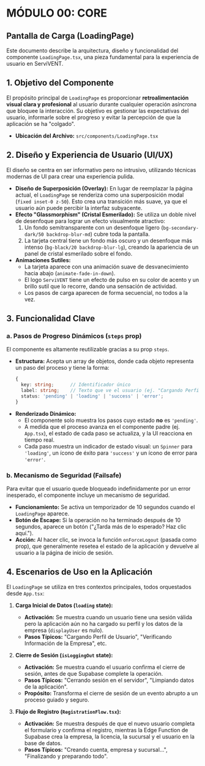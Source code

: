 # MÓDULO 00: CORE
## Pantalla de Carga (LoadingPage)

Este documento describe la arquitectura, diseño y funcionalidad del componente `LoadingPage.tsx`, una pieza fundamental para la experiencia de usuario en ServiVENT.

## 1. Objetivo del Componente

El propósito principal de `LoadingPage` es proporcionar **retroalimentación visual clara y profesional** al usuario durante cualquier operación asíncrona que bloquee la interacción. Su objetivo es gestionar las expectativas del usuario, informarle sobre el progreso y evitar la percepción de que la aplicación se ha "colgado".

-   **Ubicación del Archivo:** `src/components/LoadingPage.tsx`

## 2. Diseño y Experiencia de Usuario (UI/UX)

El diseño se centra en ser informativo pero no intrusivo, utilizando técnicas modernas de UI para crear una experiencia pulida.

-   **Diseño de Superposición (Overlay):** En lugar de reemplazar la página actual, el `LoadingPage` se renderiza como una superposición modal (`fixed inset-0 z-50`). Esto crea una transición más suave, ya que el usuario aún puede percibir la interfaz subyacente.
-   **Efecto "Glassmorphism" (Cristal Esmerilado):** Se utiliza un doble nivel de desenfoque para lograr un efecto visualmente atractivo:
    1.  Un fondo semitransparente con un desenfoque ligero (`bg-secondary-dark/50 backdrop-blur-md`) cubre toda la pantalla.
    2.  La tarjeta central tiene un fondo más oscuro y un desenfoque más intenso (`bg-black/20 backdrop-blur-lg`), creando la apariencia de un panel de cristal esmerilado sobre el fondo.
-   **Animaciones Sutiles:**
    -   La tarjeta aparece con una animación suave de desvanecimiento hacia abajo (`animate-fade-in-down`).
    -   El logo `ServiVENT` tiene un efecto de pulso en su color de acento y un brillo sutil que lo recorre, dando una sensación de actividad.
    -   Los pasos de carga aparecen de forma secuencial, no todos a la vez.

## 3. Funcionalidad Clave

### a. Pasos de Progreso Dinámicos (`steps` prop)

El componente es altamente reutilizable gracias a su prop `steps`.

-   **Estructura:** Acepta un array de objetos, donde cada objeto representa un paso del proceso y tiene la forma:
    ```typescript
    {
      key: string;      // Identificador único
      label: string;    // Texto que ve el usuario (ej. "Cargando Perfil...")
      status: 'pending' | 'loading' | 'success' | 'error';
    }
    ```
-   **Renderizado Dinámico:**
    -   El componente solo muestra los pasos cuyo estado **no** es `'pending'`.
    -   A medida que el proceso avanza en el componente padre (ej. `App.tsx`), el estado de cada paso se actualiza, y la UI reacciona en tiempo real.
    -   Cada paso muestra un indicador de estado visual: un `Spinner` para `'loading'`, un ícono de éxito para `'success'` y un ícono de error para `'error'`.

### b. Mecanismo de Seguridad (Failsafe)

Para evitar que el usuario quede bloqueado indefinidamente por un error inesperado, el componente incluye un mecanismo de seguridad.

-   **Funcionamiento:** Se activa un temporizador de 10 segundos cuando el `LoadingPage` aparece.
-   **Botón de Escape:** Si la operación no ha terminado después de 10 segundos, aparece un botón ("¿Tarda más de lo esperado? Haz clic aquí.").
-   **Acción:** Al hacer clic, se invoca la función `onForceLogout` (pasada como prop), que generalmente resetea el estado de la aplicación y devuelve al usuario a la página de inicio de sesión.

## 4. Escenarios de Uso en la Aplicación

El `LoadingPage` se utiliza en tres contextos principales, todos orquestados desde `App.tsx`:

1.  **Carga Inicial de Datos (`loading` state):**
    -   **Activación:** Se muestra cuando un usuario tiene una sesión válida pero la aplicación aún no ha cargado su perfil y los datos de la empresa (`displayUser` es nulo).
    -   **Pasos Típicos:** "Cargando Perfil de Usuario", "Verificando Información de la Empresa", etc.

2.  **Cierre de Sesión (`isLoggingOut` state):**
    -   **Activación:** Se muestra cuando el usuario confirma el cierre de sesión, antes de que Supabase complete la operación.
    -   **Pasos Típicos:** "Cerrando sesión en el servidor", "Limpiando datos de la aplicación".
    -   **Propósito:** Transforma el cierre de sesión de un evento abrupto a un proceso guiado y seguro.

3.  **Flujo de Registro (`RegistrationFlow.tsx`):**
    -   **Activación:** Se muestra después de que el nuevo usuario completa el formulario y confirma el registro, mientras la Edge Function de Supabase crea la empresa, la licencia, la sucursal y el usuario en la base de datos.
    -   **Pasos Típicos:** "Creando cuenta, empresa y sucursal...", "Finalizando y preparando todo".
